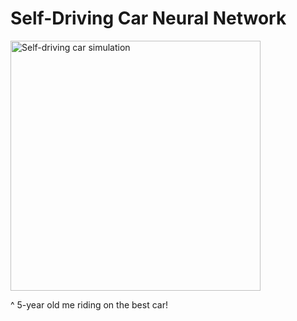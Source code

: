 # Self-Driving Car Neural Network

<img src="self-driving.gif" width="400" alt="Self-driving car simulation">

^ 5-year old me riding on the best car!


